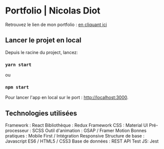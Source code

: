 # Portfolio | Nicolas Diot

Retrouvez le lien de mon portfolio : [en cliquant ici](https://nicolasdiot.vercel.app/)

## Lancer le projet en local

Depuis le racine du project, lancez:

### `yarn start`
ou
### `npm start`

Pour lancer l'app en local sur le port : [http://localhost:3000](http://localhost:3000).

## Technologies utilisées

Framework : React
Bibliothèque : Redux
Framework CSS : Material UI
Pré-processeur : SCSS
Outil d'animation : GSAP / Framer Motion
Bonnes pratiques : Mobile First / Intégration Responsive
Structure de base : Javascript ES6 / HTML5 / CSS3 
Base de données : REST API 
Test JS: Jest
